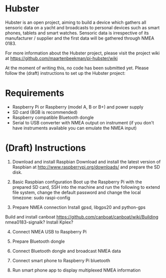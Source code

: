 Hubster
======

Hubster is an open project, aiming to build a device which gathers all sensoric data on a yacht and broadcasts to personal devices such as smart phones, tablets and smart watches. Sensoric data is irrespective of its manufacturer / supplier and the first data will be gathered through NMEA 0183.

For more information about the Hubster project, please visit the project wiki at https://github.com/maartenbeekman/pi-hubster/wiki

At the moment of writing this, no code has been submitted yet. Please follow the (draft) instructions to set up the Hubster project:

Requirements
============
- Raspberry Pi or Raspberry (model A, B or B+) and power supply
- SD card (8GB is recommended)
- Raspberry compatible Bluetooth dongle
- Serial to USB converter with NMEA output on instrument (if you don't have instruments available you can emulate the NMEA input)

(Draft) Instructions
====================
1. Download and install Raspbian
Download and install the latest version of Raspbian at http://www.raspberrypi.org/downloads/ and prepare the SD disk.

2. Basic Raspbian configuration
Boot up the Raspberry Pi with the prepared SD card, SSH into the machine and run the following to extend file system, change the default password and change the local timezone: sudo raspi-config

3. Prepare NMEA connection
Install gpsd, libgps20 and python-gps

Build and install canboat https://github.com/canboat/canboat/wiki/Building
nmea0183-signalk?
Install Kplex?

4. Connect NMEA USB to Raspberry Pi

5. Prepare Bluetooth dongle

6. Connect Bluetooth dongle and broadcast NMEA data

7. Connect smart phone to Raspberry Pi bluetooth

8. Run smart phone app to display multiplexed NMEA information
